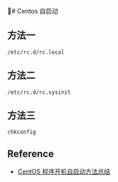 # Centos 自启动

## 方法一

`/etc/rc.d/rc.local`

## 方法二

`/etc/rc.d/rc.sysinit`

## 方法三

`chkconfig`

## Reference

* [CentOS 程序开机自启动方法总结 ](http://blog.csdn.net/nightelve/article/details/17386345)
